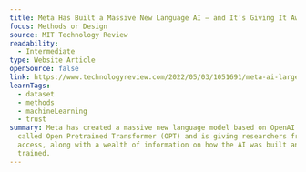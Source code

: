 ```yaml
---
title: Meta Has Built a Massive New Language AI — and It’s Giving It Away for Free
focus: Methods or Design
source: MIT Technology Review
readability:
  - Intermediate
type: Website Article
openSource: false
link: https://www.technologyreview.com/2022/05/03/1051691/meta-ai-large-language-model-gpt3-ethics-huggingface-transparency/
learnTags:
  - dataset
  - methods
  - machineLearning
  - trust
summary: Meta has created a massive new language model based on OpenAI’s GPT-3
  called Open Pretrained Transformer (OPT) and is giving researchers free
  access, along with a wealth of information on how the AI was built and
  trained.
---
```

